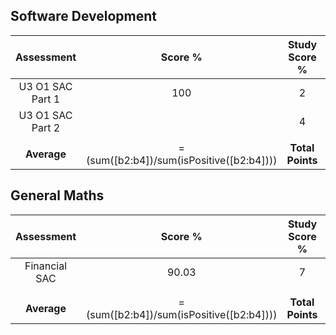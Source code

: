 ## Software Development
|    Assessment    |                  Score %                  |  Study Score %   |              SS Points              |
| :--------------: | :---------------------------------------: | :--------------: | :---------------------------------: |
| U3 O1 SAC Part 1 |                    100                    |        2         | =dotMultiply([b2:b4],[c2:c4])/100/2 |
| U3 O1 SAC Part 2 |                                           |        4         |                                     |
|                  |                                           |                  |                                     |
|   **Average**    | =(sum([b2:b4])\/sum(isPositive([b2:b4]))) | **Total Points** |            =sum([d2:d4])            |

## General Maths
|  Assessment   |                  Score %                  |  Study Score %   |              SS Points              |
| :-----------: | :---------------------------------------: | :--------------: | :---------------------------------: |
| Financial SAC |                   90.03                   |        7         | =dotMultiply([b2:b4],[c2:c4])/100/2 |
|               |                                           |                  |                                     |
|               |                                           |                  |                                     |
|  **Average**  | =(sum([b2:b4])\/sum(isPositive([b2:b4]))) | **Total Points** |            =sum([d2:d4])            |
